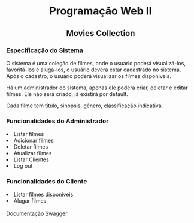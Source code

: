 <div align="center">
    <h1>Programação Web II</h1>
    <h2>Movies Collection</h2>
</div>

<div><h3>Especificação do Sistema</h3>
    <p>O sistema é uma coleção de filmes, onde o usuário poderá visualizá-los, favoritá-los e alugá-los, o usuário deverá estar cadastrado no sistema. Após o cadastro, o usuário poderá visualizar os filmes disponíveis.<p>
    <p>Há um administrador do sistema, apenas ele poderá criar, deletar e editar filmes. Ele não será criado, já existirá por default.<p>
    <p>Cada filme tem título, sinopsis, gênero, classificação indicativa.<p> 
</div>

<div><h3>Funcionalidades do Administrador</h3>
    <li>Listar filmes</li>
    <li>Adicionar filmes</li>
    <li>Deletar filmes</li>
    <li>Atualizar filmes</li>
    <li>Listar Clientes</li>
    <li>Log out</li>
    <p><p>
</div>

<div><h3>Funcionalidades do Cliente</h3>
    <li>Listar filmes disponíveis</li>
    <li>Alugar filmes</li>
</div>

<div><br>
    <a href='https://app.swaggerhub.com/apis/VitoriaMariadoNascimento/Movies_Collection'>Documentação Swagger<a>
<div>

